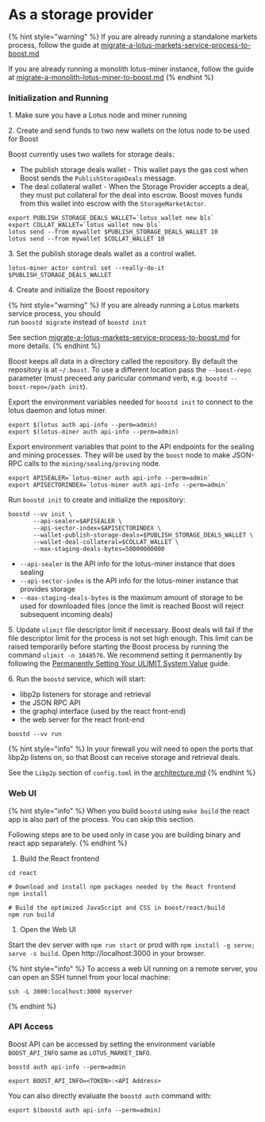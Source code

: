 # As a storage provider

{% hint style="warning" %}
If you are already running a standalone markets process, follow the guide at [migrate-a-lotus-markets-service-process-to-boost.md](../upgrade-from-lotus-to-boost/migrate-a-lotus-markets-service-process-to-boost.md "mention")

If you are already running a monolith lotus-miner instance, follow the guide at [migrate-a-monolith-lotus-miner-to-boost.md](../upgrade-from-lotus-to-boost/migrate-a-monolith-lotus-miner-to-boost.md "mention")
{% endhint %}

### Initialization and Running

1\. Make sure you have a Lotus node and miner running

2\. Create and send funds to two new wallets on the lotus node to be used for Boost

Boost currently uses two wallets for storage deals:

* The publish storage deals wallet - This wallet pays the gas cost when Boost sends the `PublishStorageDeals` message.
* The deal collateral wallet - When the Storage Provider accepts a deal, they must put collateral for the deal into escrow. Boost moves funds from this wallet into escrow with the `StorageMarketActor`.

```
export PUBLISH_STORAGE_DEALS_WALLET=`lotus wallet new bls`
export COLLAT_WALLET=`lotus wallet new bls`
lotus send --from mywallet $PUBLISH_STORAGE_DEALS_WALLET 10
lotus send --from mywallet $COLLAT_WALLET 10
```

3\. Set the publish storage deals wallet as a control wallet.

```
lotus-miner actor control set --really-do-it $PUBLISH_STORAGE_DEALS_WALLET
```

4\. Create and initialize the Boost repository

{% hint style="warning" %}
If you are already running a Lotus markets service process, you should\
run `boostd migrate` instead of `boostd init`

See section [migrate-a-lotus-markets-service-process-to-boost.md](../upgrade-from-lotus-to-boost/migrate-a-lotus-markets-service-process-to-boost.md "mention") for more details.
{% endhint %}

Boost keeps all data in a directory called the repository. By default the repository is at `~/.boost`. To use a different location pass the `--boost-repo` parameter (must preceed any paricular command verb, e.g. `boostd --boost-repo=/path init`).

Export the environment variables needed for `boostd init` to connect to the lotus daemon and lotus miner.

```
export $(lotus auth api-info --perm=admin)
export $(lotus-miner auth api-info --perm=admin)
```

Export environment variables that point to the API endpoints for the sealing and mining processes. They will be used by the `boost` node to make JSON-RPC calls to the `mining/sealing/proving` node.

```
export APISEALER=`lotus-miner auth api-info --perm=admin`
export APISECTORINDEX=`lotus-miner auth api-info --perm=admin`
```

Run `boostd init` to create and initialize the repository:

```
boostd --vv init \
       --api-sealer=$APISEALER \
       --api-sector-index=$APISECTORINDEX \
       --wallet-publish-storage-deals=$PUBLISH_STORAGE_DEALS_WALLET \
       --wallet-deal-collateral=$COLLAT_WALLET \
       --max-staging-deals-bytes=50000000000
```

* `--api-sealer` is the API info for the lotus-miner instance that does sealing
* `--api-sector-index` is the API info for the lotus-miner instance that provides storage
* `--max-staging-deals-bytes` is the maximum amount of storage to be used for downloaded files (once the limit is reached Boost will reject subsequent incoming deals)

5\. Update `ulimit` file descriptor limit if necessary. Boost deals will fail if the file descriptor limit for the process is not set high enough. This limit can be raised temporarily before starting the Boost process by running the command `ulimit -n 1048576`. We recommend setting it permanently by following the [Permanently Setting Your ULIMIT System Value](https://lotus.filecoin.io/kb/soft-fd-limit/) guide.

6\. Run the `boostd` service, which will start:

* libp2p listeners for storage and retrieval
* the JSON RPC API
* the graphql interface (used by the react front-end)
* the web server for the react front-end

```
boostd --vv run
```

{% hint style="info" %}
In your firewall you will need to open the ports that libp2p listens on, so that Boost can receive storage and retrieval deals.

See the `Libp2p` section of `config.toml` in the [architecture.md](../boost-architecture/architecture.md "mention")
{% endhint %}

### Web UI

{% hint style="info" %}
When you build `boostd` using `make build` the react app is also part of the process. You can skip this section.

Following steps are to be used only in case you are building binary and react app separately.
{% endhint %}

1. Build the React frontend

```
cd react

# Download and install npm packages needed by the React frontend
npm install

# Build the optimized JavaScript and CSS in boost/react/build
npm run build
```

1. Open the Web UI

Start the dev server with `npm run start` or prod with `npm install -g serve; serve -s build`. Open http://localhost:3000 in your browser.

{% hint style="info" %}
To access a web UI running on a remote server, you can open an SSH tunnel from your local machine:

```
ssh -L 3000:localhost:3000 myserver
```
{% endhint %}

### API Access

Boost API can be accessed by setting the environment variable `BOOST_API_INFO` same as `LOTUS_MARKET_INFO`.&#x20;

```
boostd auth api-info --perm=admin

export BOOST_API_INFO=<TOKEN>:<API Address>
```

You can also directly evaluate the `boostd auth` command with:

```
export $(boostd auth api-info --perm=admin)
```
